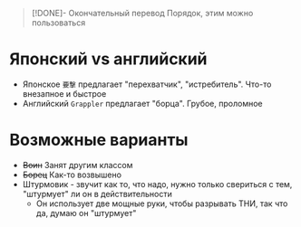 > [!DONE]- Окончательный перевод
> Порядок, этим можно пользоваться
# Японский vs английский
- Японское `要撃` предлагает "перехватчик", "истребитель". Что-то внезапное и быстрое
- Английский `Grappler` предлагает "борца". Грубое, проломное

# Возможные варианты
- ~~Воин~~ Занят другим классом
- ~~Борец~~ Как-то возвышено
- Штурмовик - звучит как то, что надо, нужно только свериться с тем, "штурмует" ли он в действительности
	- Он использует две мощные руки, чтобы разрывать ТНИ, так что да, думаю он "штурмует"